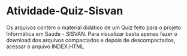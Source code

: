 # Atividade-Quiz-Sisvan

Os arquivos contém o material didático de um Quiz feito para o projeto Informática em Saúde - SISVAN.
Para visualizar basta apenas fazer o download dos arquivos compactados e depois de descompactados, acessar o arquivo INDEX.HTML
